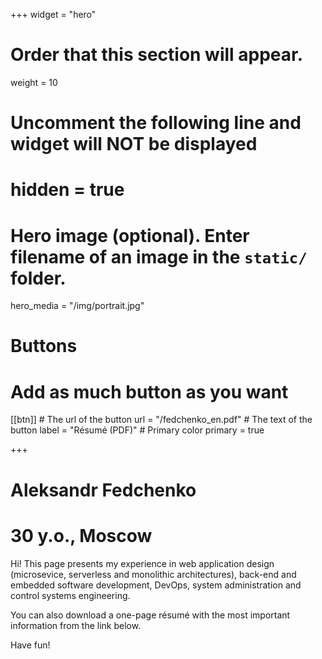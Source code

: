 +++
widget = "hero"
# Order that this section will appear.
weight = 10

# Uncomment the following line and widget will NOT be displayed
# hidden = true

# Hero image (optional). Enter filename of an image in the `static/` folder.
hero_media = "/img/portrait.jpg"

# Buttons
# Add as much button as you want
[[btn]]
	# The url of the button
  url = "/fedchenko_en.pdf"
	# The text of the button
  label = "Résumé (PDF)"
	# Primary color
	primary = true

+++

# **Aleksandr Fedchenko**
# 30 y.o., Moscow

Hi! This page presents my experience in web application design (microsevice, serverless and monolithic architectures), back-end and embedded software development, DevOps, system administration and control systems engineering.

You can also download a one-page résumé with the most important information from the link below.

Have fun!
